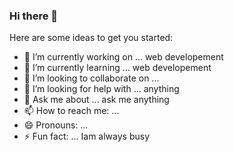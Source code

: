 ### Hi there 👋


Here are some ideas to get you started:

- 🔭 I’m currently working on ... web developement
- 🌱 I’m currently learning ... web developement
- 👯 I’m looking to collaborate on ...
- 🤔 I’m looking for help with ... anything
- 💬 Ask me about ... ask me anything
- 📫 How to reach me: ... 
- 😄 Pronouns: ...
- ⚡ Fun fact: ... Iam always busy
